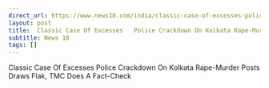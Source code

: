 ```yaml
---
direct_url: https://www.news18.com/india/classic-case-of-excesses-police-crackdown-on-kolkata-rape-murder-posts-draws-flak-tmc-jumps-to-the-defence-9020114.html
layout: post
title:  Classic Case Of Excesses   Police Crackdown On Kolkata Rape-Murder Posts Draws Flak, TMC Does A Fact-Check
subtitle: News 18
tags: []
---
```


 Classic Case Of Excesses   Police Crackdown On Kolkata Rape-Murder Posts Draws Flak, TMC Does A Fact-Check
